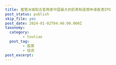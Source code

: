 ```yaml
---
title: 蜜雪冰城和古茗两家中国最大的奶茶制造商申请香港IPO
post_status: publish
skip_file: yes
post_date: 2024-01-02T04:46:00.000Z
taxonomy:
  category:
        - toutiao
  post_tag:
        - 股票
        - 投资
post_excerpt: 
---
```

